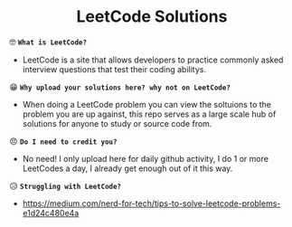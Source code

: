 <h1 align="center">LeetCode Solutions</h1>
  
🤓 **`What is LeetCode?`**    
  - LeetCode is a site that allows developers to practice commonly asked interview questions that test their coding abilitys.  

😁 **`Why upload your solutions here? why not on LeetCode?`**  
- When doing a LeetCode problem you can view the soltuions to the problem you are up against, this repo serves as a large scale hub of solutions for anyone to study or source code from.    

😠 **`Do I need to credit you?`**  
- No need! I only upload here for daily github activity, I do 1 or more LeetCodes a day, I already get enough out of it this way.  

😥 **`Struggling with LeetCode?`**  
- https://medium.com/nerd-for-tech/tips-to-solve-leetcode-problems-e1d24c480e4a
